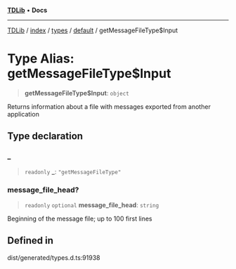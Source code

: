 [**TDLib**](../../../../../../README.md) • **Docs**

***

[TDLib](../../../../../../modules.md) / [index](../../../../../README.md) / [types](../../../README.md) / [default](../README.md) / getMessageFileType$Input

# Type Alias: getMessageFileType$Input

> **getMessageFileType$Input**: `object`

Returns information about a file with messages exported from another application

## Type declaration

### \_

> `readonly` **\_**: `"getMessageFileType"`

### message\_file\_head?

> `readonly` `optional` **message\_file\_head**: `string`

Beginning of the message file; up to 100 first lines

## Defined in

dist/generated/types.d.ts:91938
